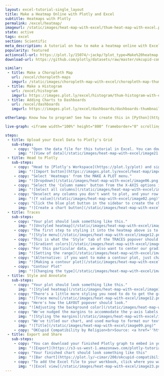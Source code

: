 ```yaml
---
layout: excel-tutorial-single_layout
title: Make a Heatmap Online with Plotly and Excel
subtitle: Heatmaps with Plotly
permalink: /excel/heatmap/
imageurl: /static/images/heat-map-with-excel/thum-heat-map-with-excel.png
state: active
tags: excel
section: Scientific
meta_description: A tutorial on how to make a heatmap online with Excel.
popularity: featured
actioncall-url: https://plot.ly/15074/~jackp/?plot_type=Make%20heatmap
download-url: https://github.com/plotly/datasets/raw/master/okcupid-compatibility-by-religion.csv.zip

similar:
 - title: Make a Choropleth Map
   url: /excel/choropleth-maps
   imgurl: /static/images/choropleth-map-with-excel/choropleth-map-thumb.png
 - title: Make a Histogram
   url: /excel/histogram
   imgurl: https://images.plot.ly/excel/histogram/thum-histogram-with-excel.png
 - title: Adding Charts to Dashboards
   url: /excel/dashboards
   imgurl: https://images.plot.ly/excel/dashboards/dashboards-thumbnail.png

otherlang: Know how to program? See how to create this in [Python](https://plot.ly/python/heatmaps/) or [R](https://plot.ly/r/heatmaps/).

live-graph: <iframe width="100%" height="800" frameborder="0" scrolling="no" src="https://plot.ly/~cimar/200/okcupid-compatibility-by-religion-source-oktrends-2009.embed"></iframe>

steps:
 - title: Upload your Excel Data to Plotly's Grid
   sub-steps:
    - copy: "Open the data file for this tutorial in Excel. You can download the file here in [CSV format](https://plot.ly/~cimar/200/okcupid-compatibility-by-religion-source-oktrends-2009.csv)"
      img: "![View of data](/static/images/heat-map-with-excel/image21.png)"
 - title: Head to Plotly
   sub-steps:
    - copy: "Head to [Plotly's Workspace](https://plot.ly/plot) and sign into your free Plotly account. Go to 'Import', click 'Upload a file', then choose your Excel file to upload. Your Excel file will now open in Plotly's grid. For more about Plotly's grid, see [this tutorial](/add-data-to-the-plotly-grid/)"
      img: "![Import button](https://images.plot.ly/excel/heat-map/import-data-heat-map.png)"
    - copy: "Select 'Heatmaps' from the MAKE A PLOT menu."
      img: "![Dropdown](/static/images/heat-map-with-excel/image06.png)"
    - copy: "Select the 'Column names' button from the X-AXIS options in the sidebar and click 'Select all columns' button."
      img: "![Select all columns](/static/images/heat-map-with-excel/image10.png)"
    - copy: "Deselect any columns you don't want to plot, and your row names column if you have one. This will be your 'y' value."
      img: "![Y value](/static/images/heat-map-with-excel/image02.png)"
    - copy: "Click the blue plot button in the sidebar to create the chart."
      img: "![Create a chart button](/static/images/heat-map-with-excel/image07.png)"
 - title: Traces
   sub-steps:
    - copy: "Your plot should look something like this."
      img: "![Unstyled heatmap](/static/images/heat-map-with-excel/image00.png)"
    - copy: "The first step to styling it into the heatmap above is to open the TRACES popover in the toolbar."
      img: "![Style menu](/static/images/heat-map-with-excel/image12.png)"
    - copy: "This is what the 'Style' tab of the TRACES popover should look like. We've selected one of the default gradients, red-yellow-blue."
      img: "![Gradient colors](/static/images/heat-map-with-excel/image14.png)"
    - copy: "For this particular data, we also want to center our gradient so that yellow correlates to a value of 60.2, and everything above or below is a little red or green. The easiest way to do this is by nudging the 'Z range' values in the 'Range/bins' tab to converge on our desired midpoint  -- we compressed our range, but you can also stretch it if you prefer the effect."
      img: "![Setting the range](/static/images/heat-map-with-excel/image03.png)"
    - copy: "(Alternative: if you want to make a contour plot, just change the 'Type' setting in the 'Mode' tab.)"
      img: "![Making a contour plot](/static/images/heat-map-with-excel/image13.png)"
    - copy: "Contour Plot"
      img: "![Changing the type](/static/images/heat-map-with-excel/image01.png)"
 - title: Style and Annotate
   sub-steps:
    - copy: "Your plot should look something like this."
      img: "![Styled heatmap](/static/images/heat-map-with-excel/image16.png)"
    - copy: "There's a little more styling you need to do to get the graph at the top of the chart."
      img: "![Trace menu](/static/images/heat-map-with-excel/image12.png)"
    - copy: "Here's how the LAYOUT popover should look."
      img: "![Adjusting the background color](/static/images/heat-map-with-excel/image11.png)"
    - copy: "We've nudged the margins to accommodate the y-axis labels, and we're giving our chart a grey background."
      img: "![Styling the margins](/static/images/heat-map-with-excel/image04.png)"
    - copy: "We've titled our chart, and used markup to format our text and source our data."
      img: "![Title](/static/images/heat-map-with-excel/image09.png)"
    - copy: "OKCupid Compatibility by Religion<br>Source: <a href=''http://blog.okcupid.com/index.php/how-races-and-religions-match-in-online-dating'' >OKTrends, 2009</a>"
 - title: Export and Share
   sub-steps:
    - copy: "You can download your finished Plotly graph to embed in your Excel workbook. We also recommend including the Plotly link to the graph inside your Excel workbook for easy access to the interactive Plotly version. Get the link to your graph by clicking the 'Share' button. Download an image of your Plotly graph by clicking EXPORT on the toolbar."
      img: "![Export](https://s3-us-west-1.amazonaws.com/plotly-tutorials/excel/bubble-maps/export-bubble-map.png)"
    - copy: "Your finished chart should look something like this"
      img: "![Bar chart](https://plot.ly/~cimar/200/okcupid-compatibility-by-religion-source-oktrends-2009.png)"
    - copy: "To add the Excel file to your workbook, click where you want to insert the picture inside Excel. On the INSERT tab inside Excel, in the ILLUSTRATIONS group, click PICTURE. Locate the Plotly graph image that you downloaded and then double-click it. Notice that we also copy-pasted the Plotly graph link in a cell for easy access to the interactive Plotly version."
      img: "![Excel view](/static/images/heat-map-with-excel/image23.png)"
---
```

